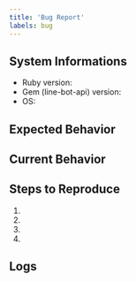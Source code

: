 ```yaml
---
title: 'Bug Report'
labels: bug
---
```


 <!--
## Do this before creating an issue
 - Check our [developer documentation](https://developers.line.biz/en/docs/) and [FAQ](https://developers.line.biz/en/faq/messaging-api/) page for more information on LINE bots and the Messaging API
 ## When creating an issue
 - Provide detailed information about the issue you had with the SDK as below
-->

 ## System Informations

 * Ruby version:
 * Gem (line-bot-api) version:
 * OS:

 ## Expected Behavior
<!-- Tell us what should happen -->

 ## Current Behavior
<!-- Tell us what happens instead of the expected behavior -->

 ## Steps to Reproduce
<!-- Provide a link to a live example, or an unambigeous set of steps to -->
1.
1.
1.
1.

 ## Logs
<!-- Provide logs if possible -->
